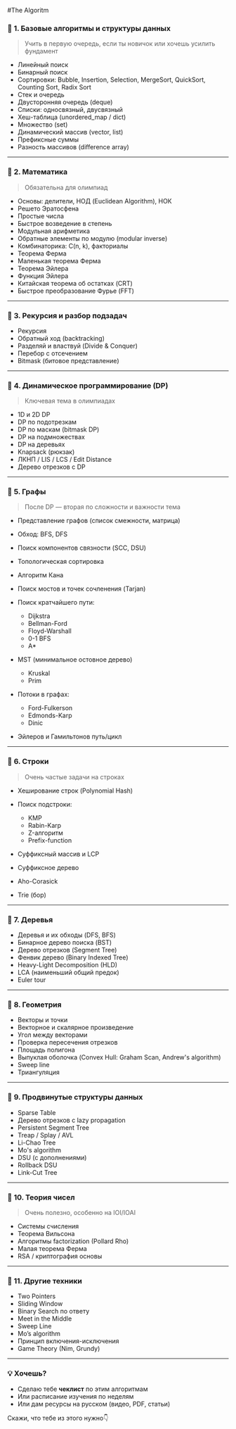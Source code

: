 #The Algoritm
### 📌 **1. Базовые алгоритмы и структуры данных**

> Учить в первую очередь, если ты новичок или хочешь усилить фундамент

* Линейный поиск
* Бинарный поиск
* Сортировки: Bubble, Insertion, Selection, MergeSort, QuickSort, Counting Sort, Radix Sort
* Стек и очередь
* Двусторонняя очередь (deque)
* Списки: односвязный, двусвязный
* Хеш-таблица (unordered\_map / dict)
* Множество (set)
* Динамический массив (vector, list)
* Префиксные суммы
* Разность массивов (difference array)

---

### 📌 **2. Математика**

> Обязательна для олимпиад

* Основы: делители, НОД (Euclidean Algorithm), НОК
* Решето Эратосфена
* Простые числа
* Быстрое возведение в степень
* Модульная арифметика
* Обратные элементы по модулю (modular inverse)
* Комбинаторика: C(n, k), факториалы
* Теорема Ферма
* Маленькая теорема Ферма
* Теорема Эйлера
* Функция Эйлера
* Китайская теорема об остатках (CRT)
* Быстрое преобразование Фурье (FFT)

---

### 📌 **3. Рекурсия и разбор подзадач**

* Рекурсия
* Обратный ход (backtracking)
* Разделяй и властвуй (Divide & Conquer)
* Перебор с отсечением
* Bitmask (битовое представление)

---

### 📌 **4. Динамическое программирование (DP)**

> Ключевая тема в олимпиадах

* 1D и 2D DP
* DP по подотрезкам
* DP по маскам (bitmask DP)
* DP на подмножествах
* DP на деревьях
* Knapsack (рюкзак)
* ЛКНП / LIS / LCS / Edit Distance
* Дерево отрезков с DP

---

### 📌 **5. Графы**

> После DP — вторая по сложности и важности тема

* Представление графов (список смежности, матрица)
* Обход: BFS, DFS
* Поиск компонентов связности (SCC, DSU)
* Топологическая сортировка
* Алгоритм Кана
* Поиск мостов и точек сочленения (Tarjan)
* Поиск кратчайшего пути:

  * Dijkstra
  * Bellman-Ford
  * Floyd-Warshall
  * 0-1 BFS
  * A\*
* MST (минимальное остовное дерево)

  * Kruskal
  * Prim
* Потоки в графах:

  * Ford-Fulkerson
  * Edmonds-Karp
  * Dinic
* Эйлеров и Гамильтонов путь/цикл

---

### 📌 **6. Строки**

> Очень частые задачи на строках

* Хеширование строк (Polynomial Hash)
* Поиск подстроки:

  * KMP
  * Rabin-Karp
  * Z-алгоритм
  * Prefix-function
* Суффиксный массив и LCP
* Суффиксное дерево
* Aho-Corasick
* Trie (бор)

---

### 📌 **7. Деревья**

* Деревья и их обходы (DFS, BFS)
* Бинарное дерево поиска (BST)
* Дерево отрезков (Segment Tree)
* Фенвик дерево (Binary Indexed Tree)
* Heavy-Light Decomposition (HLD)
* LCA (наименьший общий предок)
* Euler tour

---

### 📌 **8. Геометрия**

* Векторы и точки
* Векторное и скалярное произведение
* Угол между векторами
* Проверка пересечения отрезков
* Площадь полигона
* Выпуклая оболочка (Convex Hull: Graham Scan, Andrew's algorithm)
* Sweep line
* Триангуляция

---

### 📌 **9. Продвинутые структуры данных**

* Sparse Table
* Дерево отрезков с lazy propagation
* Persistent Segment Tree
* Treap / Splay / AVL
* Li-Chao Tree
* Mo's algorithm
* DSU (с дополнениями)
* Rollback DSU
* Link-Cut Tree

---

### 📌 **10. Теория чисел**

> Очень полезно, особенно на IOI/IOAI

* Системы счисления
* Теорема Вильсона
* Алгоритмы factorization (Pollard Rho)
* Малая теорема Ферма
* RSA / криптография основы

---

### 📌 **11. Другие техники**

* Two Pointers
* Sliding Window
* Binary Search по ответу
* Meet in the Middle
* Sweep Line
* Mo’s algorithm
* Принцип включения-исключения
* Game Theory (Nim, Grundy)

---

### 💡 Хочешь?

* Сделаю тебе **чеклист** по этим алгоритмам
* Или расписание изучения по неделям
* Или дам ресурсы на русском (видео, PDF, статьи)

Скажи, что тебе из этого нужно👇
